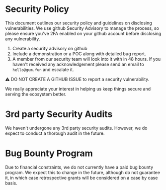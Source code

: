 # Security Policy

This document outlines our security policy and guidelines on disclosing vulnerabilities. We use github Security Advisory to manage the process, so please ensure you've 2FA enabled on your github account before disclosing any vulnerability.

1. Create a security advisory on github
2. Include a demonstration or a POC along with detailed bug report.
3. A member from our security team will look into it with in 48 hours. If you haven't received any acknowledgement please send an email to `hello@gum.fun` and escalate it.

⚠️ DO NOT CREATE A GITHUB ISSUE to report a security vulnerability.

We really appreciate your interest in helping us keep things secure and serving the ecosystem better.

# 3rd party Security Audits

We haven't undergone any 3rd party security audits. However, we do expect to conduct a thorough audit in the future.

# Bug Bounty Program
Due to financial constraints, we do not currently have a paid bug bounty program. We expect this to change in the future, although do not guarantee it, in which case retrospective grants will be considered on a case by case basis.
